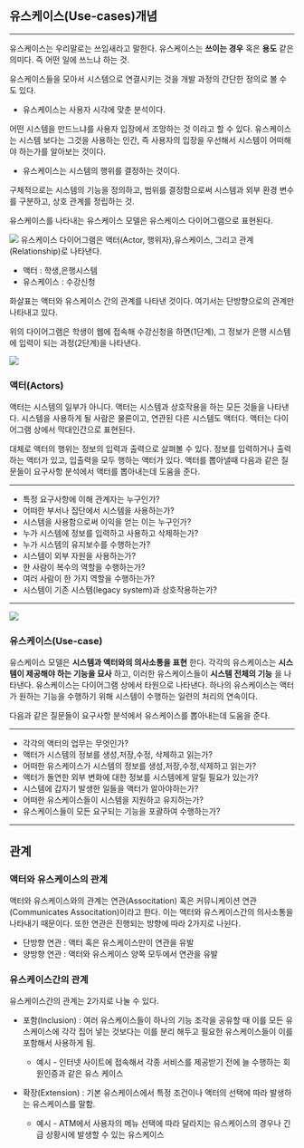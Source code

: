 ## 유스케이스(Use-cases)개념
---
유스케이스는 우리말로는 쓰임새라고 말한다. 유스케이스는 **쓰이는 경우**  혹은 **용도** 같은 의미다. 즉 어떤 일에 쓰느냐 하는 것.

유스케이스들을 모아서 시스템으로 연결시키는 것을 개발 과정의 간단한 정의로 볼 수 도 있다.

* 유스케이스는 사용자 시각에 맞춘 분석이다. 

어떤 시스템을 만드느냐를 사용자 입장에서 조망하는 것 이라고 할 수 있다. 
유스케이스는 시스템 보다는 그것을 사용하는 인간, 즉 사용자의 입장을 우선해서 시스템이 어떠해야 하는가를 알아보는 것이다.

* 유스케이스는 시스템의 행위를 결정하는 것이다.

구체적으로는 시스템의 기능을 정의하고, 범위를 결정함으로써 시스템과 외부 환경 변수를 구분하고, 상호 관계를 정립하는 것.

유스케이스를 나타내는 유스케이스 모델은 유스케이스 다이어그램으로 표현된다.


<img src="http://contents.e-campus.co.kr/vmc/3511/3511_06/03/grp/0101a.gif">
유스케이스 다이어그램은 액터(Actor, 행위자),유스케이스, 그리고 관계(Relationship)로 나타낸다.

* 액터 : 학생,은행시스템
* 유스케이스 : 수강신청

화살표는 액터와 유스케이스 간의 관계를 나타낸 것이다. 여기서는 단방향으로의 관계만 나타내고 있다.

위의 다이어그램은 학생이 웹에 접속해 수강신청을 하면(1단계), 그 정보가 은행 시스템에 입력이 되는 과정(2단계)을 나타낸다.


<img src="http://contents.e-campus.co.kr/vmc/3511/3511_06/03/grp/0102a.gif">

### 액터(Actors)

액터는 시스템의 일부가 아니다. 액터는 시스템과 상호작용을 하는 모든 것들을 나타낸다. 시스템을 사용하게 될 사람은 물론이고, 
연관된 다른 시스템도 액터다. 액터는 다이어그램 상에서 막대인간으로 표현된다.

대체로 액터의 행위는 정보의 입력과 출력으로 살펴볼 수 있다. 정보를 입력하거나 출력하는 액터가 있고, 입출력을 모두 행하는 액터가 있다.
액터를 뽑아낼때 다음과 같은 질문들이 요구사항 분석에서 액터를 뽑아내는데 도움을 준다. 

---
* 특정 요구사항에 이해 관계자는 누구인가?
* 어떠한 부서나 집단에서 시스템을 사용하는가?
* 시스템을 사용함으로써 이익을 얻는 이는 누구인가?
* 누가 시스템에 정보를 입력하고 사용하고 삭제하는가?
* 누가 시스템의 유지보수를 수행하는가?
* 시스템이 외부 자원을 사용하는가?
* 한 사람이 복수의 역할을 수행하는가?
* 여러 사람이 한 가지 역할을 수행하는가?
* 시스템이 기존 시스템(legacy system)과 상호작용하는가?
---

<img src="http://contents.e-campus.co.kr/vmc/3511/3511_06/03/grp/0102b.gif">

### 유스케이스(Use-case)

유스케이스 모델은 **시스템과 액터와의 의사소통을 표현** 한다. 각각의 유스케이스는 **시스템이 제공해야 하는 기능을 묘사** 하고, 이러한 유스케이스들이 **시스템 전체의 기능** 을 나타낸다. 유스케이스는 다이어그램 상에서 타원으로 나타낸다.
하나의 유스케이스는 액터가 원하는 기능을 수행하기 위해 시스템이 수행하는 일련의 처리의 연속이다.

다음과 같은 질문들이 요구사항 분석에서 유스케이스를 뽑아내는데 도움을 준다.

---
* 각각의 액터의 업무는 무엇인가?
* 액터가 시스템의 정보를 생성,저장,수정, 삭제하고 읽는가?
* 어떠한 유스케이스가 시스템의 정보를 생성,저장,수정,삭제하고 읽는가?
* 액터가 돌연한 외부 변화에 대한 정보를 시스템에게 알릴 필요가 있는가?
* 시스템에 갑자기 발생한 일들을 액터가 알아야하는가?
* 어떠한 유스케이스들이 시스템을 지원하고 유지하는가?
* 유스케이스들이 모든 요구되는 기능을 포괄하여 수행하는가?
---

## 관계

### 액터와 유스케이스의 관계

액터와 유스케이스와의 관계는 연관(Associtation) 혹은 커뮤니케이션 연관(Communicates Associtation)이라고 한다. 이는 액터와
유스케이스간의 의사소통을 나타내기 때문이다. 또한 연관은 진행되는 방향에 따라 2가지로 나뉜다.

* 단방향 연관 : 액터 혹은 유스케이스만이 연관을 유발
* 양방향 연관 : 액터와 유스케이스 양쪽 모두에서 연관을 유발

### 유스케이스간의 관계

유스케이스간의 관계는 2가지로 나눌 수 있다.

* 포함(Inclusion) : 여러 유스케이스들이 하나의 기능 조각을 공유할 때 이를 모든 유스케이스에 각각 집어 넣는 것보다는 이를 분리
해두고 필요한 유스케이스들이 이를 포함해서 사용하게 됨.
  * 예시 - 인터넷 사이트에 접속해서 각종 서비스를 제공받기 전에 늘 수행하는 회원인증과 같은 유스 케이스

* 확장(Extension) : 기본 유스케이스에서 특정 조건이나 액터의 선택에 따라 발생하는 유스케이스를 말함.
  * 예시 - ATM에서 사용자의 메뉴 선택에 따라 달라지는 유스케이스의 경우나 긴급 상황시에 발생할 수 있는 유스케이스
